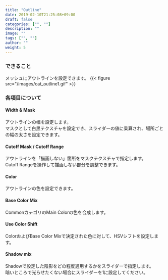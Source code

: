 ```yaml
---
title: "Outline"
date: 2019-02-10T21:25:08+09:00
draft: false
categories: ["", ""]
description: ""
image: ""
tags: ["", ""]
author: ""
weight: 5
---
```


### できること
メッシュにアウトラインを設定できます。
{{< figure src="/images/cat_outline1.gif" >}}
### 各項目について
#### Width & Mask
アウトラインの幅を設定します。  
マスクとして白黒テクスチャを設定でき、スライダーの値に乗算され、場所ごとの幅の太さを設定できます。
#### Cutoff Mask / Cutoff Range
アウトラインを「描画しない」箇所をマスクテクスチャで指定します。  
Cutoff Rangeを操作して描画しない部分を調整できます。
#### Color
アウトラインの色を設定できます。
#### Base Color Mix
CommonカテゴリのMain Colorの色を合成します。
#### Use Color Shift
ColorおよびBase Color Mixで決定された色に対して、HSVシフトを設定します。
#### Shadow mix
Shadowで設定した陰影をどの程度適用するかをスライダーで指定します。  
暗いところで光らせたくない場合にスライダーを1に設定してください。
